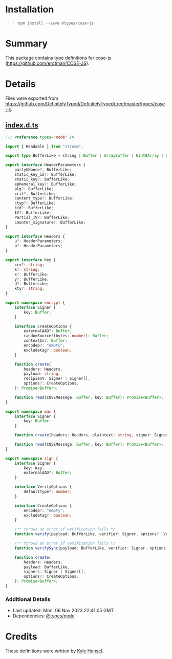 # Installation
> `npm install --save @types/cose-js`

# Summary
This package contains type definitions for cose-js (https://github.com/erdtman/COSE-JS).

# Details
Files were exported from https://github.com/DefinitelyTyped/DefinitelyTyped/tree/master/types/cose-js.
## [index.d.ts](https://github.com/DefinitelyTyped/DefinitelyTyped/tree/master/types/cose-js/index.d.ts)
````ts
/// <reference types="node" />

import { Readable } from "stream";

export type BufferLike = string | Buffer | ArrayBuffer | Uint8Array | Uint8ClampedArray | DataView | Readable;

export interface HeaderParameters {
    partyUNonce?: BufferLike;
    static_key_id?: BufferLike;
    static_key?: BufferLike;
    ephemeral_key?: BufferLike;
    alg?: BufferLike;
    crit?: BufferLike;
    content_type?: BufferLike;
    ctyp?: BufferLike;
    kid?: BufferLike;
    IV?: BufferLike;
    Partial_IV?: BufferLike;
    counter_signature?: BufferLike;
}

export interface Headers {
    u?: HeaderParameters;
    p?: HeaderParameters;
}

export interface Key {
    crv?: string;
    k?: string;
    x?: BufferLike;
    y?: BufferLike;
    d?: BufferLike;
    kty?: string;
}

export namespace encrypt {
    interface Signer {
        key: Buffer;
    }

    interface CreateOptions {
        externalAAD?: Buffer;
        randomSource?(bytes: number): Buffer;
        contextIv?: Buffer;
        encodep?: "empty";
        excludetag?: boolean;
    }

    function create(
        headers: Headers,
        payload: string,
        recipient: Signer | Signer[],
        options?: CreateOptions,
    ): Promise<Buffer>;

    function read(COSEMessage: Buffer, key: Buffer): Promise<Buffer>;
}

export namespace mac {
    interface Signer {
        key: Buffer;
    }

    function create(headers: Headers, plaintext: string, signer: Signer): Promise<Buffer>;

    function read(COSEMessage: Buffer, key: Buffer): Promise<Buffer>;
}

export namespace sign {
    interface Signer {
        key: Key;
        externalAAD?: Buffer;
    }

    interface VerifyOptions {
        defaultType?: number;
    }

    interface CreateOptions {
        encodep?: "empty";
        excludetag?: boolean;
    }

    /** throws an error if verification fails */
    function verify(payload: BufferLike, verifier: Signer, options?: VerifyOptions): Promise<Buffer>;

    /** throws an error if verification fails */
    function verifySync(payload: BufferLike, verifier: Signer, options?: VerifyOptions): Buffer;

    function create(
        headers: Headers,
        payload: BufferLike,
        signers: Signer | Signer[],
        options?: CreateOptions,
    ): Promise<Buffer>;
}

````

### Additional Details
 * Last updated: Mon, 06 Nov 2023 22:41:05 GMT
 * Dependencies: [@types/node](https://npmjs.com/package/@types/node)

# Credits
These definitions were written by [Kyle Hensel](https://github.com/k-yle).
